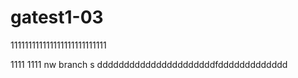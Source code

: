 # gatest1-03
111111111111111111111111111

1111
1111
 nw branch
s
ddddddddddddddddddddddfddddddddddddd
